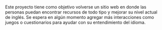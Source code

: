 Este proyecto tiene como objetivo volverse un sitio web en donde las personas puedan encontrar recursos de todo tipo y mejorar su nivel actual de inglés. Se espera en algún momento agregar más interacciones como juegos o cuestionarios para ayudar con su entendimiento del idioma.
